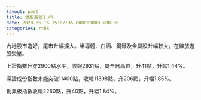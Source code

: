 ```yaml
---
layout: post
title: 滬股高收1.4%
date: 2020-06-16 15:07:35.000000000 +08:00
categories: rthk
---
```


內地股市造好，尾市升幅擴大。半導體、白酒、鋼鐵及金屬股升幅較大，在線旅遊股受壓。

上證指數升穿2900點水平，收報2931點，屬全日高位，升41點，升幅1.44%。

深證成份指數未能突破11400點，收報11398點，升206點，升幅1.85%。

創業板指數收報2260點，升40點，升幅1.84%。

